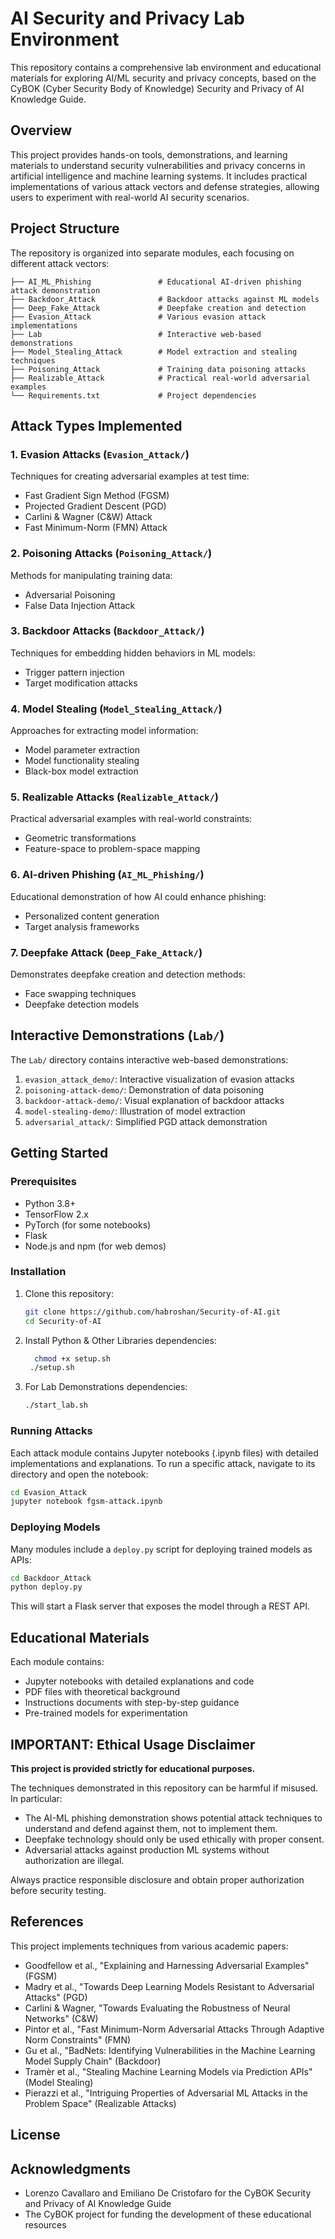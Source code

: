 # AI Security and Privacy Lab Environment

This repository contains a comprehensive lab environment and educational materials for exploring AI/ML security and privacy concepts, based on the CyBOK (Cyber Security Body of Knowledge) Security and Privacy of AI Knowledge Guide.

## Overview

This project provides hands-on tools, demonstrations, and learning materials to understand security vulnerabilities and privacy concerns in artificial intelligence and machine learning systems. It includes practical implementations of various attack vectors and defense strategies, allowing users to experiment with real-world AI security scenarios.

## Project Structure

The repository is organized into separate modules, each focusing on different attack vectors:

```
├── AI_ML_Phishing               # Educational AI-driven phishing attack demonstration
├── Backdoor_Attack              # Backdoor attacks against ML models
├── Deep_Fake_Attack             # Deepfake creation and detection
├── Evasion_Attack               # Various evasion attack implementations
├── Lab                          # Interactive web-based demonstrations
├── Model_Stealing_Attack        # Model extraction and stealing techniques
├── Poisoning_Attack             # Training data poisoning attacks
├── Realizable_Attack            # Practical real-world adversarial examples
└── Requirements.txt             # Project dependencies
```

## Attack Types Implemented

### 1. Evasion Attacks (`Evasion_Attack/`)
Techniques for creating adversarial examples at test time:
- Fast Gradient Sign Method (FGSM)
- Projected Gradient Descent (PGD)
- Carlini & Wagner (C&W) Attack
- Fast Minimum-Norm (FMN) Attack

### 2. Poisoning Attacks (`Poisoning_Attack/`)
Methods for manipulating training data:
- Adversarial Poisoning
- False Data Injection Attack

### 3. Backdoor Attacks (`Backdoor_Attack/`)
Techniques for embedding hidden behaviors in ML models:
- Trigger pattern injection
- Target modification attacks

### 4. Model Stealing (`Model_Stealing_Attack/`)
Approaches for extracting model information:
- Model parameter extraction
- Model functionality stealing
- Black-box model extraction

### 5. Realizable Attacks (`Realizable_Attack/`)
Practical adversarial examples with real-world constraints:
- Geometric transformations
- Feature-space to problem-space mapping

### 6. AI-driven Phishing (`AI_ML_Phishing/`)
Educational demonstration of how AI could enhance phishing:
- Personalized content generation
- Target analysis frameworks

### 7. Deepfake Attack (`Deep_Fake_Attack/`)
Demonstrates deepfake creation and detection methods:
- Face swapping techniques
- Deepfake detection models

## Interactive Demonstrations (`Lab/`)

The `Lab/` directory contains interactive web-based demonstrations:

1. `evasion_attack_demo/`: Interactive visualization of evasion attacks
2. `poisoning-attack-demo/`: Demonstration of data poisoning
3. `backdoor-attack-demo/`: Visual explanation of backdoor attacks
4. `model-stealing-demo/`: Illustration of model extraction
5. `adversarial_attack/`: Simplified PGD attack demonstration

## Getting Started

### Prerequisites

- Python 3.8+
- TensorFlow 2.x
- PyTorch (for some notebooks)
- Flask
- Node.js and npm (for web demos)

### Installation

1. Clone this repository:
   ```bash
   git clone https://github.com/habroshan/Security-of-AI.git
   cd Security-of-AI
   ```

2. Install Python & Other Libraries dependencies:
   ```bash
     chmod +x setup.sh
    ./setup.sh
   ```

3. For Lab Demonstrations dependencies:
   ```bash
   ./start_lab.sh
   ```

### Running Attacks

Each attack module contains Jupyter notebooks (.ipynb files) with detailed implementations and explanations. To run a specific attack, navigate to its directory and open the notebook:

```bash
cd Evasion_Attack
jupyter notebook fgsm-attack.ipynb
```

### Deploying Models

Many modules include a `deploy.py` script for deploying trained models as APIs:

```bash
cd Backdoor_Attack
python deploy.py
```

This will start a Flask server that exposes the model through a REST API.

## Educational Materials

Each module contains:
- Jupyter notebooks with detailed explanations and code
- PDF files with theoretical background
- Instructions documents with step-by-step guidance
- Pre-trained models for experimentation

## IMPORTANT: Ethical Usage Disclaimer

**This project is provided strictly for educational purposes.**

The techniques demonstrated in this repository can be harmful if misused. In particular:

- The AI-ML phishing demonstration shows potential attack techniques to understand and defend against them, not to implement them.
- Deepfake technology should only be used ethically with proper consent.
- Adversarial attacks against production ML systems without authorization are illegal.

Always practice responsible disclosure and obtain proper authorization before security testing.

## References

This project implements techniques from various academic papers:

- Goodfellow et al., "Explaining and Harnessing Adversarial Examples" (FGSM)
- Madry et al., "Towards Deep Learning Models Resistant to Adversarial Attacks" (PGD)
- Carlini & Wagner, "Towards Evaluating the Robustness of Neural Networks" (C&W)
- Pintor et al., "Fast Minimum-Norm Adversarial Attacks Through Adaptive Norm Constraints" (FMN)
- Gu et al., "BadNets: Identifying Vulnerabilities in the Machine Learning Model Supply Chain" (Backdoor)
- Tramèr et al., "Stealing Machine Learning Models via Prediction APIs" (Model Stealing)
- Pierazzi et al., "Intriguing Properties of Adversarial ML Attacks in the Problem Space" (Realizable Attacks)

## License



## Acknowledgments

- Lorenzo Cavallaro and Emiliano De Cristofaro for the CyBOK Security and Privacy of AI Knowledge Guide
- The CyBOK project for funding the development of these educational resources
